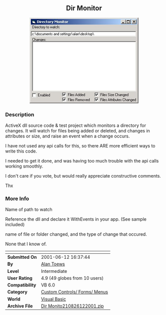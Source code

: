 ﻿<div align="center">

## Dir Monitor

<img src="PIC2001612164636158.jpg">
</div>

### Description

ActiveX dll source code & test project which monitors a directory for changes. It will watch for files being added or deleted, and changes in attributes or size, and raise an event when a change occurs.

I have not used any api calls for this, so there ARE more efficient ways to write this code.

I needed to get it done, and was having too much trouble with the api calls working smoothly.

I don't care if you vote, but would really appreciate constructive comments.

Thx
 
### More Info
 
Name of path to watch

Reference the dll and declare it WithEvents in your app. (See sample included)

name of file or folder changed, and the type of change that occured.

None that I know of.


<span>             |<span>
---                |---
**Submitted On**   |2001-06-12 16:37:44
**By**             |[Alan Toews](https://github.com/Planet-Source-Code/PSCIndex/blob/master/ByAuthor/alan-toews.md)
**Level**          |Intermediate
**User Rating**    |4.9 (49 globes from 10 users)
**Compatibility**  |VB 6\.0
**Category**       |[Custom Controls/ Forms/  Menus](https://github.com/Planet-Source-Code/PSCIndex/blob/master/ByCategory/custom-controls-forms-menus__1-4.md)
**World**          |[Visual Basic](https://github.com/Planet-Source-Code/PSCIndex/blob/master/ByWorld/visual-basic.md)
**Archive File**   |[Dir Monito210826122001\.zip](https://github.com/Planet-Source-Code/alan-toews-dir-monitor__1-24032/archive/master.zip)








